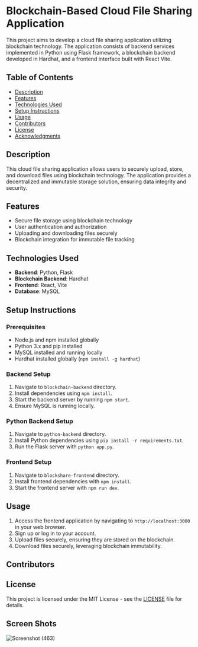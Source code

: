 # Blockchain-Based Cloud File Sharing Application


This project aims to develop a cloud file sharing application utilizing blockchain technology. The application consists of backend services implemented in Python using Flask framework, a blockchain backend developed in Hardhat, and a frontend interface built with React Vite.

## Table of Contents

- [Description](#description)
- [Features](#features)
- [Technologies Used](#technologies-used)
- [Setup Instructions](#setup-instructions)
- [Usage](#usage)
- [Contributors](#contributors)
- [License](#license)
- [Acknowledgments](#acknowledgments)

## Description

This cloud file sharing application allows users to securely upload, store, and download files using blockchain technology. The application provides a decentralized and immutable storage solution, ensuring data integrity and security.

## Features

- Secure file storage using blockchain technology
- User authentication and authorization
- Uploading and downloading files securely
- Blockchain integration for immutable file tracking

## Technologies Used

- **Backend**: Python, Flask
- **Blockchain Backend**: Hardhat
- **Frontend**: React, Vite
- **Database**: MySQL

## Setup Instructions

### Prerequisites

- Node.js and npm installed globally
- Python 3.x and pip installed
- MySQL installed and running locally
- Hardhat installed globally (`npm install -g hardhat`)

### Backend Setup

1. Navigate to `blockchain-backend` directory.
2. Install dependencies using `npm install`.
3. Start the backend server by running `npm start`.
4. Ensure MySQL is running locally.

### Python Backend Setup

1. Navigate to `python-backend` directory.
2. Install Python dependencies using `pip install -r requirements.txt`.
3. Run the Flask server with `python app.py`.

### Frontend Setup

1. Navigate to `blockshare-frontend` directory.
2. Install frontend dependencies with `npm install`.
3. Start the frontend server with `npm run dev`.

## Usage

1. Access the frontend application by navigating to `http://localhost:3000` in your web browser.
2. Sign up or log in to your account.
3. Upload files securely, ensuring they are stored on the blockchain.
4. Download files securely, leveraging blockchain immutability.

## Contributors


## License

This project is licensed under the MIT License - see the [LICENSE](LICENSE) file for details.

## Screen Shots

![Screenshot (463)](https://github.com/RohitBhandare/blockshare/assets/92716110/141f7f38-26c7-417b-90c9-f2684f663955)

